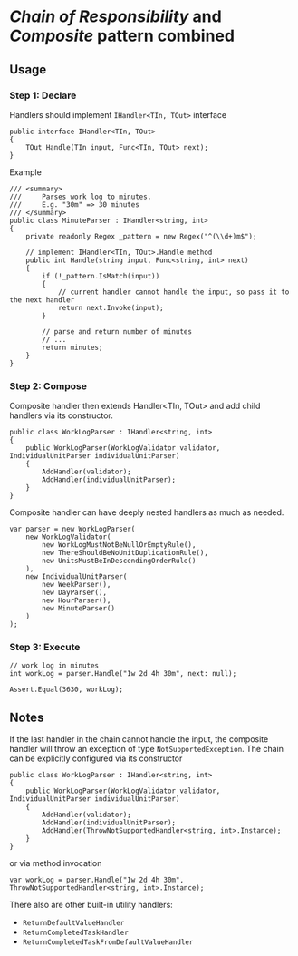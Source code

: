 # _Chain of Responsibility_ and _Composite_ pattern combined

## Usage

### Step 1: Declare

Handlers should implement `IHandler<TIn, TOut>` interface

```
public interface IHandler<TIn, TOut>
{
    TOut Handle(TIn input, Func<TIn, TOut> next);
}
```

Example

```
/// <summary>
///     Parses work log to minutes.
///     E.g. "30m" => 30 minutes
/// </summary>
public class MinuteParser : IHandler<string, int>
{
    private readonly Regex _pattern = new Regex("^(\\d+)m$");

    // implement IHandler<TIn, TOut>.Handle method
    public int Handle(string input, Func<string, int> next)
    {
        if (!_pattern.IsMatch(input))
        {
            // current handler cannot handle the input, so pass it to the next handler
            return next.Invoke(input);
        }

        // parse and return number of minutes
        // ...
        return minutes;
    }
}
```

### Step 2: Compose

Composite handler then extends Handler<TIn, TOut> and add child handlers via its constructor.

```
public class WorkLogParser : IHandler<string, int>
{
    public WorkLogParser(WorkLogValidator validator, IndividualUnitParser individualUnitParser)
    {
        AddHandler(validator);
        AddHandler(individualUnitParser);
    }
}
```

Composite handler can have deeply nested handlers as much as needed.

```
var parser = new WorkLogParser(
    new WorkLogValidator(
        new WorkLogMustNotBeNullOrEmptyRule(),
        new ThereShouldBeNoUnitDuplicationRule(),
        new UnitsMustBeInDescendingOrderRule()
    ),
    new IndividualUnitParser(
        new WeekParser(),
        new DayParser(),
        new HourParser(),
        new MinuteParser()
    )
);
```

### Step 3: Execute

```
// work log in minutes
int workLog = parser.Handle("1w 2d 4h 30m", next: null);

Assert.Equal(3630, workLog);
```

## Notes

If the last handler in the chain cannot handle the input, the composite handler will throw an exception of type `NotSupportedException`. The chain can be explicitly configured via its constructor

```
public class WorkLogParser : IHandler<string, int>
{
    public WorkLogParser(WorkLogValidator validator, IndividualUnitParser individualUnitParser)
    {
        AddHandler(validator);
        AddHandler(individualUnitParser);
        AddHandler(ThrowNotSupportedHandler<string, int>.Instance);
    }
}
```

or via method invocation

```
var workLog = parser.Handle("1w 2d 4h 30m", ThrowNotSupportedHandler<string, int>.Instance);
```

There also are other built-in utility handlers:
* `ReturnDefaultValueHandler`
* `ReturnCompletedTaskHandler`
* `ReturnCompletedTaskFromDefaultValueHandler`
